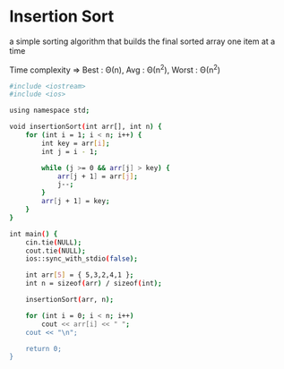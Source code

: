# Insertion Sort

a simple sorting algorithm that builds the final sorted array one item at a time

Time complexity => Best : Θ(n), Avg : Θ(n<sup>2</sup>), Worst : Θ(n<sup>2</sup>)

```bash
#include <iostream>
#include <ios>

using namespace std;

void insertionSort(int arr[], int n) {
    for (int i = 1; i < n; i++) {
        int key = arr[i];
        int j = i - 1;

        while (j >= 0 && arr[j] > key) {
            arr[j + 1] = arr[j];
            j--;
        }
        arr[j + 1] = key;
    }
}

int main() {
    cin.tie(NULL);
    cout.tie(NULL);
    ios::sync_with_stdio(false);

    int arr[5] = { 5,3,2,4,1 };
    int n = sizeof(arr) / sizeof(int);

    insertionSort(arr, n);

    for (int i = 0; i < n; i++)
        cout << arr[i] << " ";
    cout << "\n";

    return 0;
}
```